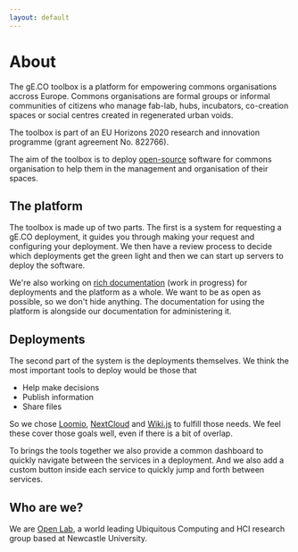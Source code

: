 ```yaml
---
layout: default
---
```


# About

The gE.CO toolbox is a platform for empowering commons organisations accross Europe.
Commons organisations are formal groups or informal communities of citizens
who manage fab-lab, hubs, incubators, co-creation spaces or social centres created in regenerated urban voids.

The toolbox is part of an EU Horizons 2020 research and innovation programme (grant agreement No. 822766).

The aim of the toolbox is to deploy [open-source](https://opensource.com/resources/what-open-source)
software for commons organisation to help them in the management and organisation of their spaces.

## The platform

The toolbox is made up of two parts.
The first is a system for requesting a gE.CO deployment,
it guides you through making your request and configuring your deployment.
We then have a review process to decide which deployments get the green light
and then we can start up servers to deploy the software.

We're also working on [rich documentation](https://docs.gecotoolbox.io) (work in progress)
for deployments and the platform as a whole.
We want to be as open as possible, so we don't hide anything.
The documentation for using the platform is alongside our documentation for administering it.

## Deployments

The second part of the system is the deployments themselves.
We think the most important tools to deploy would be those that

- Help make decisions
- Publish information
- Share files

So we chose [Loomio](https://www.loomio.org/),
[NextCloud](https://nextcloud.com/)
and [Wiki.js](https://wiki.js.org/) to fulfill those needs.
We feel these cover those goals well, even if there is a bit of overlap.

To brings the tools together we also provide a common dashboard to quickly navigate between the services in a deployment.
And we also add a custom button inside each service to quickly jump and forth between services.

## Who are we?

We are [Open Lab](https://openlab.ncl.ac.uk), a world leading Ubiquitous Computing and HCI research group based at Newcastle University.

